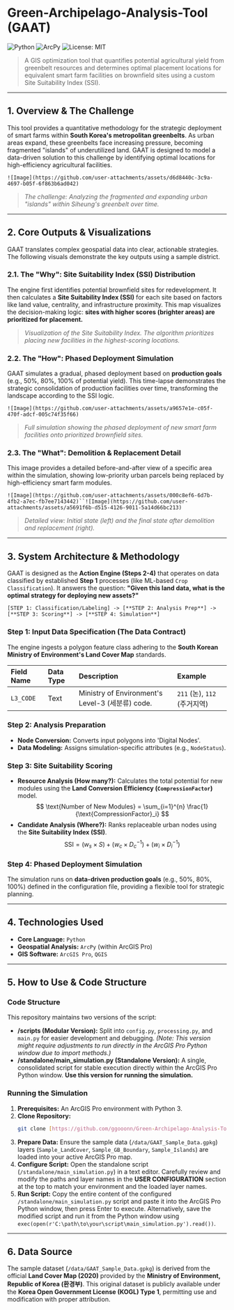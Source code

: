 # Green-Archipelago-Analysis-Tool (GAAT)

![Python](https://img.shields.io/badge/Python-3.8%2B-blue.svg) ![ArcPy](https://img.shields.io/badge/ArcPy-ArcGIS%20Pro-blue.svg) ![License: MIT](https://img.shields.io/badge/License-MIT-green.svg)

> A GIS optimization tool that quantifies potential agricultural yield from greenbelt resources and determines optimal placement locations for equivalent smart farm facilities on brownfield sites using a custom Site Suitability Index (SSI).

---

## 1. Overview & The Challenge

This tool provides a quantitative methodology for the strategic deployment of smart farms within **South Korea's metropolitan greenbelts**. As urban areas expand, these greenbelts face increasing pressure, becoming fragmented "islands" of underutilized land. GAAT is designed to model a data-driven solution to this challenge by identifying optimal locations for high-efficiency agricultural facilities.

`![Image](https://github.com/user-attachments/assets/d6d8440c-3c9a-4697-b05f-6f863b6ad042)`
> *The challenge: Analyzing the fragmented and expanding urban "islands" within Siheung's greenbelt over time.*

---

## 2. Core Outputs & Visualizations

GAAT translates complex geospatial data into clear, actionable strategies. The following visuals demonstrate the key outputs using a sample district.

### 2.1. The "Why": Site Suitability Index (SSI) Distribution

The engine first identifies potential brownfield sites for redevelopment. It then calculates a **Site Suitability Index (SSI)** for each site based on factors like land value, centrality, and infrastructure proximity. This map visualizes the decision-making logic: **sites with higher scores (brighter areas) are prioritized for placement.**

> *Visualization of the Site Suitability Index. The algorithm prioritizes placing new facilities in the highest-scoring locations.*

### 2.2. The "How": Phased Deployment Simulation

GAAT simulates a gradual, phased deployment based on **production goals** (e.g., 50%, 80%, 100% of potential yield). This time-lapse demonstrates the strategic consolidation of production facilities over time, transforming the landscape according to the SSI logic.

`![Image](https://github.com/user-attachments/assets/a9657e1e-c05f-470f-adcf-005c74f35f66)`
> *Full simulation showing the phased deployment of new smart farm facilities onto prioritized brownfield sites.*

### 2.3. The "What": Demolition & Replacement Detail

This image provides a detailed before-and-after view of a specific area within the simulation, showing low-priority urban parcels being replaced by high-efficiency smart farm modules.

`![Image](https://github.com/user-attachments/assets/000c8ef6-6d7b-4fb2-a7ec-fb7ee7143442)``![Image](https://github.com/user-attachments/assets/a5691f6b-d515-4126-9011-5a14d66bc213)`
> *Detailed view: Initial state (left) and the final state after demolition and replacement (right).*

---

## 3. System Architecture & Methodology

GAAT is designed as the **Action Engine (Steps 2-4)** that operates on data classified by established **Step 1** processes (like ML-based `Crop Classification`). It answers the question: **"Given this land data, what is the optimal strategy for deploying new assets?"**

`[STEP 1: Classification/Labeling] -> [**STEP 2: Analysis Prep**] -> [**STEP 3: Scoring**] -> [**STEP 4: Simulation**]`

### Step 1: Input Data Specification (The Data Contract)

The engine ingests a polygon feature class adhering to the **South Korean Ministry of Environment's Land Cover Map** standards.

| Field Name | Data Type | Description | Example |
| :--- | :--- | :--- | :--- |
| `L3_CODE` | Text | Ministry of Environment's Level-3 (세분류) code. | `211` (논), `112` (주거지역) |

### Step 2:  Analysis Preparation

* **Node Conversion:** Converts input polygons into 'Digital Nodes'.
* **Data Modeling:** Assigns simulation-specific attributes (e.g., `NodeStatus`).

### Step 3:  Site Suitability Scoring

* **Resource Analysis (How many?):** Calculates the total potential for new modules using the **Land Conversion Efficiency (`CompressionFactor`)** model.
    $$ \text{Number of New Modules} = \sum_{i=1}^{n} \frac{1}{\text{CompressionFactor}_i} $$
* **Candidate Analysis (Where?):** Ranks replaceable urban nodes using the **Site Suitability Index (SSI)**.
    $$ \text{SSI} = (w_s \times S) + (w_c \times D_c^{-1}) + (w_i \times D_i^{-1}) $$

### Step 4:  Phased Deployment Simulation

The simulation runs on **data-driven production goals** (e.g., 50%, 80%, 100%) defined in the configuration file, providing a flexible tool for strategic planning.

---

## 4. Technologies Used

* **Core Language:** `Python`
* **Geospatial Analysis:** `ArcPy` (within ArcGIS Pro)
* **GIS Software:** `ArcGIS Pro`, `QGIS`

---

## 5. How to Use & Code Structure

### Code Structure

This repository maintains two versions of the script:

* **/scripts (Modular Version):** Split into `config.py`, `processing.py`, and `main.py` for easier development and debugging. *(Note: This version might require adjustments to run directly in the ArcGIS Pro Python window due to import methods.)*
* **/standalone/main_simulation.py (Standalone Version):** A single, consolidated script for stable execution directly within the ArcGIS Pro Python window. **Use this version for running the simulation.**

### Running the Simulation

1.  **Prerequisites:** An ArcGIS Pro environment with Python 3.
2.  **Clone Repository:**
    ```bash
    git clone [https://github.com/ggooonn/Green-Archipelago-Analysis-Tool.git](https://github.com/ggooonn/Green-Archipelago-Analysis-Tool.git)
    ```
3.  **Prepare Data:** Ensure the sample data (`/data/GAAT_Sample_Data.gpkg`) layers (`Sample_LandCover`, `Sample_GB_Boundary`, `Sample_Islands`) are loaded into your active ArcGIS Pro map.
4.  **Configure Script:** Open the standalone script (`/standalone/main_simulation.py`) in a text editor. Carefully review and modify the paths and layer names in the **USER CONFIGURATION** section at the top to match your environment and the loaded layer names.
5.  **Run Script:** Copy the entire content of the configured `/standalone/main_simulation.py` script and paste it into the ArcGIS Pro Python window, then press Enter to execute. Alternatively, save the modified script and run it from the Python window using `exec(open(r'C:\path\to\your\script\main_simulation.py').read())`.

---

## 6. Data Source

The sample dataset (`/data/GAAT_Sample_Data.gpkg`) is derived from the official **Land Cover Map (2020)** provided by the **Ministry of Environment, Republic of Korea (환경부)**. This original dataset is publicly available under the **Korea Open Government License (KOGL) Type 1**, permitting use and modification with proper attribution.
